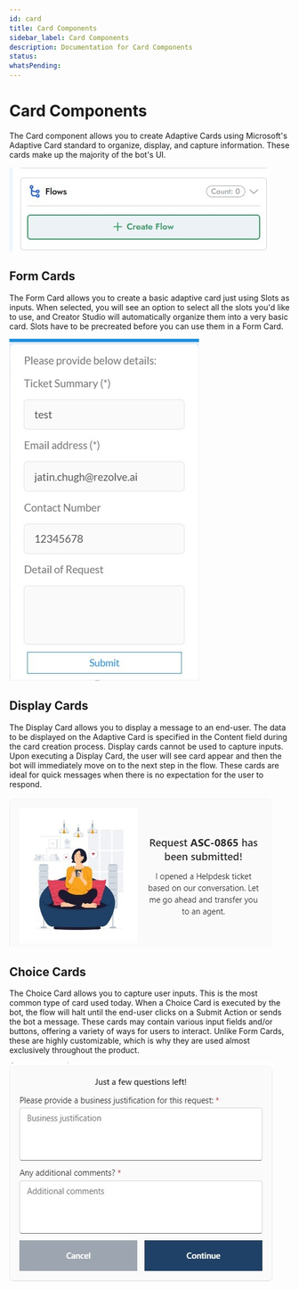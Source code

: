 ```yaml
---
id: card
title: Card Components
sidebar_label: Card Components
description: Documentation for Card Components
status: 
whatsPending: 
---
```


# Card Components

The Card component allows you to create Adaptive Cards using Microsoft's Adaptive Card standard to organize, display, and capture information. These cards make up the majority of the bot's UI.


![Card Components](../../../static/img/Creator%20Studio/Flows_Components.jpg)



## Form Cards

The Form Card allows you to create a basic adaptive card just using Slots as inputs. When selected, you will see an option to select all the slots you'd like to use, and Creator Studio will automatically organize them into a very basic card. Slots have to be precreated before you can use them in a Form Card.


![Form Card](../../../static/img/Creator%20Studio/Form_Card.jpg)


## Display Cards

The Display Card allows you to display a message to an end-user. The data to be displayed on the Adaptive Card is specified in the Content field during the card creation process. Display cards cannot be used to capture inputs. Upon executing a Display Card, the user will see card appear and then the bot will immediately move on to the next step in the flow. These cards are ideal for quick messages when there is no expectation for the user to respond.


![Display Card](../../../static/img/Creator%20Studio/Display_Card.jpg)


## Choice Cards

The Choice Card allows you to capture user inputs. This is the most common type of card used today. When a Choice Card is executed by the bot, the flow will halt until the end-user clicks on a Submit Action or sends the bot a message. These cards may contain various input fields and/or buttons, offering a variety of ways for users to interact. Unlike Form Cards, these are highly customizable, which is why they are used almost exclusively throughout the product.

![Choice Card](../../../static/img/Creator%20Studio/Choice_Card.jpg)

